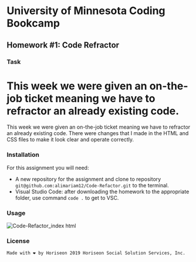 # University of Minnesota Coding Bookcamp
## Homework #1: Code Refractor

### Task

This week we were given an on-the-job ticket meaning we have to refractor an already existing code. 
=======
This week we were given an on-the-job ticket meaning we have to refractor an already existing code. There were changes that I made in the HTML and CSS files to make it look clear and operate correctly. 


### Installation
  For this assignment you will need:
  - A new repository for the assignment and clone to repository `git@github.com:alimariam12/Code-Refactor.git` to the terminal.
  - Visual Studio Code: after downloading the homework to the appropriate folder, use command `code .` to get to VSC. 

### Usage 

![Code-Refactor_index html](https://user-images.githubusercontent.com/71665063/95003536-e5ea1c80-05a5-11eb-946b-8f6dc36f84e0.png)


### License
`Made with ❤️️ by Horiseon
2019 Horiseon Social Solution Services, Inc.`


